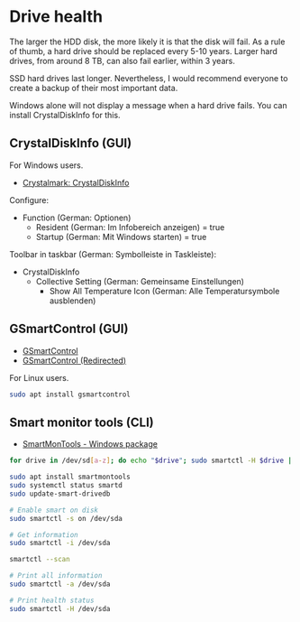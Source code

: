 # Drive health

The larger the HDD disk, the more likely it is that the disk will fail.
As a rule of thumb, a hard drive should be replaced every 5-10 years.
Larger hard drives, from around 8 TB, can also fail earlier, within 3 years.

SSD hard drives last longer. Nevertheless, I would recommend everyone to create a backup of their most important data.

Windows alone will not display a message when a hard drive fails.
You can install CrystalDiskInfo for this.

## CrystalDiskInfo (GUI)

For Windows users.

* [Crystalmark: CrystalDiskInfo](https://crystalmark.info/en/download/#CrystalDiskInfo)

Configure:

* Function (German: Optionen)
  * Resident (German: Im Infobereich anzeigen) = true
  * Startup (German: Mit Windows starten) = true

Toolbar in taskbar (German: Symbolleiste in Taskleiste):

* CrystalDiskInfo
  * Collective Setting (German: Gemeinsame Einstellungen)
    * Show All Temperature Icon (German: Alle Temperatursymbole ausblenden)

## GSmartControl (GUI)

* [GSmartControl](https://gsmartcontrol.sourceforge.io/home/)
* [GSmartControl (Redirected)](https://gsmartcontrol.shaduri.dev/)

For Linux users.

```bash
sudo apt install gsmartcontrol
```

## Smart monitor tools (CLI)

* [SmartMonTools - Windows package](https://www.smartmontools.org/wiki/Download#InstalltheWindowspackage)

```bash
for drive in /dev/sd[a-z]; do echo "$drive"; sudo smartctl -H $drive | grep --color=never '^SMART overall'; done

sudo apt install smartmontools
sudo systemctl status smartd
sudo update-smart-drivedb

# Enable smart on disk
sudo smartctl -s on /dev/sda

# Get information
sudo smartctl -i /dev/sda

smartctl --scan

# Print all information
sudo smartctl -a /dev/sda

# Print health status
sudo smartctl -H /dev/sda
```

